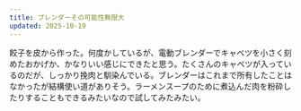 ```yaml
---
title: ブレンダーその可能性無限大
updated: 2025-10-19
---
```

餃子を皮から作った。何度かしているが、電動ブレンダーでキャベツを小さく刻めたおかげか、かなりいい感じにできたと思う。たくさんのキャベツが入っているのだが、しっかり挽肉と馴染んでいる。ブレンダーはこれまで所有したことはなかったが結構使い道がありそう。ラーメンスープのために煮込んだ肉を粉砕したりすることもできるみたいなので試してみたみたい。